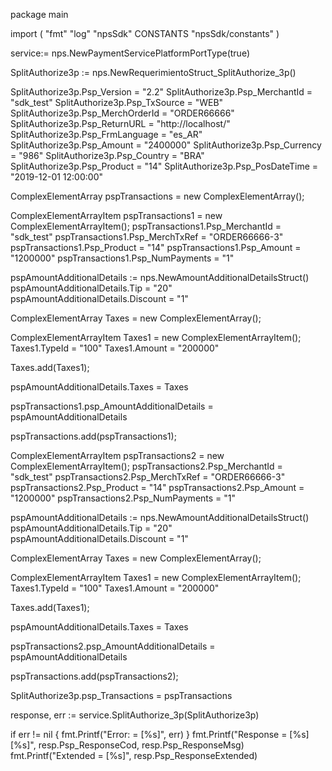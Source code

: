 package main

import (
        "fmt"
        "log"
        "npsSdk"
        CONSTANTS "npsSdk/constants"
)

service:= nps.NewPaymentServicePlatformPortType(true)

SplitAuthorize3p := nps.NewRequerimientoStruct_SplitAuthorize_3p()

SplitAuthorize3p.Psp_Version = "2.2"
SplitAuthorize3p.Psp_MerchantId = "sdk_test"
SplitAuthorize3p.Psp_TxSource = "WEB"
SplitAuthorize3p.Psp_MerchOrderId = "ORDER66666"
SplitAuthorize3p.Psp_ReturnURL = "http://localhost/"
SplitAuthorize3p.Psp_FrmLanguage = "es_AR"
SplitAuthorize3p.Psp_Amount = "2400000"
SplitAuthorize3p.Psp_Currency = "986"
SplitAuthorize3p.Psp_Country = "BRA"
SplitAuthorize3p.Psp_Product = "14"
SplitAuthorize3p.Psp_PosDateTime = "2019-12-01 12:00:00"

ComplexElementArray pspTransactions = new ComplexElementArray();

ComplexElementArrayItem pspTransactions1 = new ComplexElementArrayItem();
pspTransactions1.Psp_MerchantId = "sdk_test"
pspTransactions1.Psp_MerchTxRef = "ORDER66666-3"
pspTransactions1.Psp_Product = "14"
pspTransactions1.Psp_Amount = "1200000"
pspTransactions1.Psp_NumPayments = "1"

pspAmountAdditionalDetails := nps.NewAmountAdditionalDetailsStruct()
pspAmountAdditionalDetails.Tip = "20"
pspAmountAdditionalDetails.Discount = "1"

ComplexElementArray Taxes = new ComplexElementArray();

ComplexElementArrayItem Taxes1 = new ComplexElementArrayItem();
Taxes1.TypeId = "100"
Taxes1.Amount = "200000"

Taxes.add(Taxes1);

pspAmountAdditionalDetails.Taxes = Taxes

pspTransactions1.psp_AmountAdditionalDetails = pspAmountAdditionalDetails

pspTransactions.add(pspTransactions1);

ComplexElementArrayItem pspTransactions2 = new ComplexElementArrayItem();
pspTransactions2.Psp_MerchantId = "sdk_test"
pspTransactions2.Psp_MerchTxRef = "ORDER66666-3"
pspTransactions2.Psp_Product = "14"
pspTransactions2.Psp_Amount = "1200000"
pspTransactions2.Psp_NumPayments = "1"

pspAmountAdditionalDetails := nps.NewAmountAdditionalDetailsStruct()
pspAmountAdditionalDetails.Tip = "20"
pspAmountAdditionalDetails.Discount = "1"

ComplexElementArray Taxes = new ComplexElementArray();

ComplexElementArrayItem Taxes1 = new ComplexElementArrayItem();
Taxes1.TypeId = "100"
Taxes1.Amount = "200000"

Taxes.add(Taxes1);

pspAmountAdditionalDetails.Taxes = Taxes

pspTransactions2.psp_AmountAdditionalDetails = pspAmountAdditionalDetails

pspTransactions.add(pspTransactions2);

SplitAuthorize3p.psp_Transactions = pspTransactions

response, err := service.SplitAuthorize_3p(SplitAuthorize3p)

if err != nil {
    fmt.Printf("Error: = [%s]", err)
}
fmt.Printf("Response = [%s] [%s]", resp.Psp_ResponseCod, resp.Psp_ResponseMsg)
fmt.Printf("Extended = [%s]", resp.Psp_ResponseExtended)



